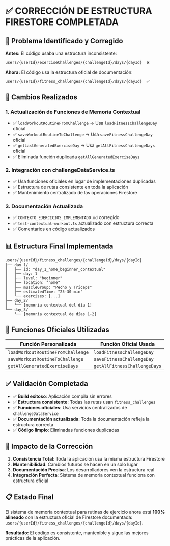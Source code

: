# ✅ CORRECCIÓN DE ESTRUCTURA FIRESTORE COMPLETADA

## 🎯 Problema Identificado y Corregido

**Antes:** 
El código usaba una estructura inconsistente:
```
users/{userId}/exerciseChallenges/{challengeId}/days/{dayId}  ❌
```

**Ahora:** 
El código usa la estructura oficial de documentación:
```
users/{userId}/fitness_challenges/{challengeId}/days/{dayId}  ✅
```

## 🔧 Cambios Realizados

### 1. **Actualización de Funciones de Memoria Contextual**
- ✅ `loadWorkoutRoutineFromChallenge` → Usa `loadFitnessChallengeDay` oficial
- ✅ `saveWorkoutRoutineToChallenge` → Usa `saveFitnessChallengeDay` oficial  
- ✅ `getLastGeneratedExerciseDay` → Usa `getAllFitnessChallengeDays` oficial
- ✅ Eliminada función duplicada `getAllGeneratedExerciseDays`

### 2. **Integración con challengeDataService.ts**
- ✅ Usa funciones oficiales en lugar de implementaciones duplicadas
- ✅ Estructura de rutas consistente en toda la aplicación
- ✅ Mantenimiento centralizado de las operaciones Firestore

### 3. **Documentación Actualizada**
- ✅ `CONTEXTO_EJERCICIOS_IMPLEMENTADO.md` corregido
- ✅ `test-contextual-workout.ts` actualizado con estructura correcta
- ✅ Comentarios en código actualizados

## 📊 Estructura Final Implementada

```
users/{userId}/fitness_challenges/{challengeId}/days/{dayId}
├── day_1/
│   ├── id: "day_1_home_beginner_contextual"
│   ├── day: 1
│   ├── level: "beginner"
│   ├── location: "home" 
│   ├── muscleGroup: "Pecho y Tríceps"
│   ├── estimatedTime: "25-30 min"
│   └── exercises: [...]
├── day_2/
│   └── [memoria contextual del día 1]
└── day_3/
    └── [memoria contextual de días 1-2]
```

## 🔄 Funciones Oficiales Utilizadas

| Función Personalizada | Función Oficial Usada |
|----------------------|----------------------|
| `loadWorkoutRoutineFromChallenge` | `loadFitnessChallengeDay` |
| `saveWorkoutRoutineToChallenge` | `saveFitnessChallengeDay` |
| `getAllGeneratedExerciseDays` | `getAllFitnessChallengeDays` |

## ✅ Validación Completada

- ✅ **Build exitoso**: Aplicación compila sin errores
- ✅ **Estructura consistente**: Todas las rutas usan `fitness_challenges`
- ✅ **Funciones oficiales**: Usa servicios centralizados de `challengeDataService`
- ✅ **Documentación actualizada**: Toda la documentación refleja la estructura correcta
- ✅ **Código limpio**: Eliminadas funciones duplicadas

## 🚀 Impacto de la Corrección

1. **Consistencia Total**: Toda la aplicación usa la misma estructura Firestore
2. **Mantenibilidad**: Cambios futuros se hacen en un solo lugar
3. **Documentación Precisa**: Los desarrolladores ven la estructura real
4. **Integración Perfecta**: Sistema de memoria contextual funciona con estructura oficial

## 📋 Estado Final

El sistema de memoria contextual para rutinas de ejercicio ahora está **100% alineado** con la estructura oficial de Firestore documentada: `users/{userId}/fitness_challenges/{challengeId}/days/{dayId}`.

**Resultado:** El código es consistente, mantenible y sigue las mejores prácticas de la aplicación.
